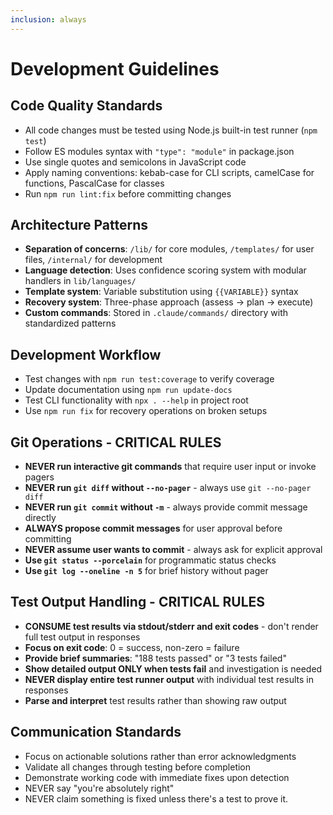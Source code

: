 ```yaml
---
inclusion: always
---
```


# Development Guidelines

## Code Quality Standards
- All code changes must be tested using Node.js built-in test runner (`npm test`)
- Follow ES modules syntax with `"type": "module"` in package.json
- Use single quotes and semicolons in JavaScript code
- Apply naming conventions: kebab-case for CLI scripts, camelCase for functions, PascalCase for classes
- Run `npm run lint:fix` before committing changes

## Architecture Patterns
- **Separation of concerns**: `/lib/` for core modules, `/templates/` for user files, `/internal/` for development
- **Language detection**: Uses confidence scoring system with modular handlers in `lib/languages/`
- **Template system**: Variable substitution using `{{VARIABLE}}` syntax
- **Recovery system**: Three-phase approach (assess → plan → execute)
- **Custom commands**: Stored in `.claude/commands/` directory with standardized patterns

## Development Workflow
- Test changes with `npm run test:coverage` to verify coverage
- Update documentation using `npm run update-docs`
- Test CLI functionality with `npx . --help` in project root
- Use `npm run fix` for recovery operations on broken setups

## Git Operations - CRITICAL RULES
- **NEVER run interactive git commands** that require user input or invoke pagers
- **NEVER run `git diff` without `--no-pager`** - always use `git --no-pager diff`
- **NEVER run `git commit` without `-m`** - always provide commit message directly
- **ALWAYS propose commit messages** for user approval before committing
- **NEVER assume user wants to commit** - always ask for explicit approval
- **Use `git status --porcelain`** for programmatic status checks
- **Use `git log --oneline -n 5`** for brief history without pager

## Test Output Handling - CRITICAL RULES
- **CONSUME test results via stdout/stderr and exit codes** - don't render full test output in responses
- **Focus on exit code**: 0 = success, non-zero = failure
- **Provide brief summaries**: "188 tests passed" or "3 tests failed"
- **Show detailed output ONLY when tests fail** and investigation is needed
- **NEVER display entire test runner output** with individual test results in responses
- **Parse and interpret** test results rather than showing raw output

## Communication Standards
- Focus on actionable solutions rather than error acknowledgments
- Validate all changes through testing before completion
- Demonstrate working code with immediate fixes upon detection
- NEVER say "you're absolutely right"
- NEVER claim something is fixed unless there's a test to prove it.